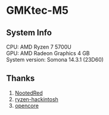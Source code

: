 # GMKtec-M5

## System Info

CPU: AMD Ryzen 7 5700U  
GPU: AMD Radeon Graphics 4 GB  
System version: Somona 14.3.1 (23D60)  

## Thanks
1. [NootedRed](https://github.com/ChefKissInc/NootedRed)
2. [ryzen-hackintosh](https://github.com/mikigal/ryzen-hackintosh)
3. [opencore](https://dortania.github.io/OpenCore-Legacy-Patcher)